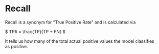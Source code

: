 # Recall

Recall is a synonym for "True Positive Rate" and is calculated via

$
TPR = \frac{TP}{TP + FN}
$

It tells us how many of the total actual positive values the model classifies as positive.
